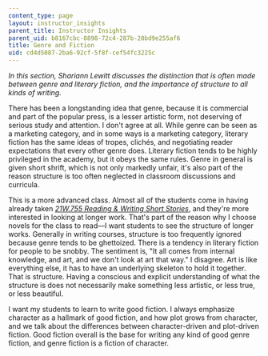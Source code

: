 ```yaml
---
content_type: page
layout: instructor_insights
parent_title: Instructor Insights
parent_uid: b8167cbc-8898-72c4-287b-28bd9e255af6
title: Genre and Fiction
uid: cd4d5087-2ba6-92cf-5f8f-cef54fc3225c
---
```


_In this section, Shariann Lewitt discusses the distinction that is often made between genre and literary fiction, and the importance of structure to all kinds of writing._

There has been a longstanding idea that genre, because it is commercial and part of the popular press, is a lesser artistic form, not deserving of serious study and attention. I don't agree at all. While genre can be seen as a marketing category, and in some ways is a marketing category, literary fiction has the same ideas of tropes, clichés, and negotiating reader expectations that every other genre does. Literary fiction tends to be highly privileged in the academy, but it obeys the same rules. Genre in general is given short shrift, which is not only markedly unfair, it's also part of the reason structure is too often neglected in classroom discussions and curricula.

This is a more advanced class. Almost all of the students come in having already taken [_21W.755 Reading & Writing Short Stories_](/courses/21w-755-writing-and-reading-short-stories-spring-2012/), and they're more interested in looking at longer work. That's part of the reason why I choose novels for the class to read—I want students to see the structure of longer works. Generally in writing courses, structure is too frequently ignored because genre tends to be ghettoized. There is a tendency in literary fiction for people to be snobby. The sentiment is, "It all comes from internal knowledge, and art, and we don't look at art that way." I disagree. Art is like everything else, it has to have an underlying skeleton to hold it together. That is structure. Having a conscious and explicit understanding of what the structure is does not necessarily make something less artistic, or less true, or less beautiful.

I want my students to learn to write good fiction. I always emphasize character as a hallmark of good fiction, and how plot grows from character, and we talk about the differences between character-driven and plot-driven fiction. Good fiction overall is the base for writing any kind of good genre fiction, and genre fiction is a fiction of character.